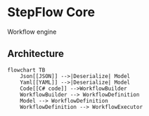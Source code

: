 # StepFlow Core
Workflow engine

## Architecture
```mermaid
flowchart TB
    Json[[JSON]] -->|Deserialize| Model
    Yaml[[YAML]] -->|Deserialize| Model
    Code[[C# code]] -->WorkflowBuilder
    WorkflowBuilder --> WorkflowDefinition
    Model --> WorkflowDefinition
    WorkflowDefinition --> WorkflowExecutor
```